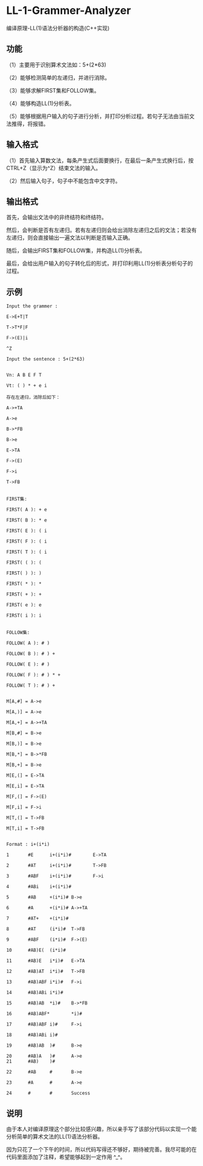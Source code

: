 # LL-1-Grammer-Analyzer
编译原理-LL(1)语法分析器的构造(C++实现)

## 功能
（1）主要用于识别算术文法如：5+(2*63)

（2）能够检测简单的左递归，并进行消除。

（3）能够求解FIRST集和FOLLOW集。

（4）能够构造LL(1)分析表。

（5）能够根据用户输入的句子进行分析，并打印分析过程。若句子无法由当前文法推得，将报错。

## 输入格式
（1）首先输入算数文法，每条产生式后面要换行，在最后一条产生式换行后，按CTRL+Z（显示为^Z）结束文法的输入。

（2）然后输入句子，句子中不能包含中文字符。

## 输出格式
首先，会输出文法中的非终结符和终结符。

然后，会判断是否有左递归。若有左递归则会给出消除左递归之后的文法；若没有左递归，则会直接输出一遍文法以判断是否输入正确。

随后，会输出FIRST集和FOLLOW集，并构造LL(1)分析表。

最后，会给出用户输入的句子转化后的形式，并打印利用LL(1)分析表分析句子的过程。

## 示例
```
Input the grammer : 

E->E+T|T

T->T*F|F

F->(E)|i

^Z

Input the sentence : 5+(2*63)


Vn: A B E F T

Vt: ( ) * + e i

存在左递归，消除后如下：

A->+TA

A->e

B->*FB

B->e

E->TA

F->(E)

F->i

T->FB


FIRST集:

FIRST( A ): + e

FIRST( B ): * e

FIRST( E ): ( i

FIRST( F ): ( i

FIRST( T ): ( i

FIRST( ( ): (

FIRST( ) ): )

FIRST( * ): *

FIRST( + ): +

FIRST( e ): e

FIRST( i ): i


FOLLOW集:

FOLLOW( A ): # )

FOLLOW( B ): # ) +

FOLLOW( E ): # )

FOLLOW( F ): # ) * +

FOLLOW( T ): # ) +


M[A,#] = A->e

M[A,)] = A->e

M[A,+] = A->+TA

M[B,#] = B->e

M[B,)] = B->e

M[B,*] = B->*FB

M[B,+] = B->e

M[E,(] = E->TA

M[E,i] = E->TA

M[F,(] = F->(E)

M[F,i] = F->i

M[T,(] = T->FB

M[T,i] = T->FB


Format : i+(i*i)

1       #E      i+(i*i)#        E->TA

2       #AT     i+(i*i)#        T->FB

3       #ABF    i+(i*i)#        F->i

4       #ABi    i+(i*i)#

5       #AB     +(i*i)# B->e

6       #A      +(i*i)# A->+TA

7       #AT+    +(i*i)#

8       #AT     (i*i)#  T->FB

9       #ABF    (i*i)#  F->(E)

10      #AB)E(  (i*i)#

11      #AB)E   i*i)#   E->TA

12      #AB)AT  i*i)#   T->FB

13      #AB)ABF i*i)#   F->i

14      #AB)ABi i*i)#

15      #AB)AB  *i)#    B->*FB

16      #AB)ABF*        *i)#

17      #AB)ABF i)#     F->i

18      #AB)ABi i)#

19      #AB)AB  )#      B->e

20      #AB)A   )#      A->e
21      #AB)    )#

22      #AB     #       B->e

23      #A      #       A->e

24      #       #       Success
```

## 说明

由于本人对编译原理这个部分比较感兴趣，所以亲手写了该部分代码以实现一个能分析简单的算术文法的LL(1)语法分析器。

因为只花了一个下午的时间，所以代码写得还不够好，期待被完善。我尽可能的在代码里面添加了注释，希望能够起到一定作用 ^_^。
